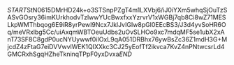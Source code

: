 $START$StN0615DMrHD24k+o3STSnpPZgT4m1LXVbj6/iJ0iYXm5whqSjOuTzSASvGOsry36imKUrkhodvTzlwwYUcBwxfxxYzrvrV1xWGBj7qb8Ci8wZ71MESLkpWMThbqog6E9iR8yrPewI9Ncx7JklJvIGIw8pGl0EEcBS3/J3d4yvSoHR6Oq/meVRxlbg5Cc/uiAxqmWBTOeuUdbs2uOvSLHOo9xc7mdqMF5se1ubX2xAnT73SF8C8gdP0ucNYUywwf0iIOxL9qA051DRBhx76ywBsZc36Z1mdH3G+MjcdZ4zFtaG7eiDVVwvlWEK1QIXXkc3CJ25yEofTf2ikvca7KvZ4nPNtwcsrLd4GMCRxhSgqHZheTkninqTPpF0yxDvxa$END$